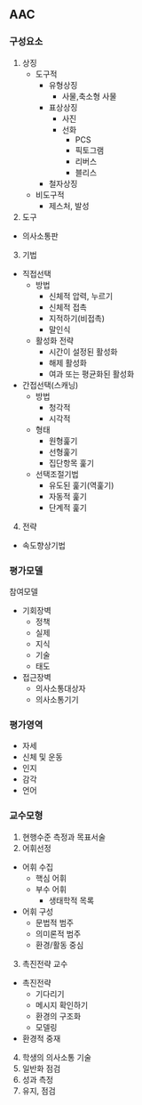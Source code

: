 ## AAC

### 구성요소
1. 상징
    - 도구적
      - 유형상징
        - 사물,축소형 사물
      - 표상상징
        - 사진
        - 선화
          - PCS
          - 픽토그램
          - 리버스
          - 블리스
      - 철자상징
    - 비도구적
      - 제스처, 발성
2. 도구
  - 의사소통판
3. 기법
  - 직접선택
    - 방법
      - 신체적 압력, 누르기
      - 신체적 접촉
      - 지적하기(비접촉)
      - 말인식
    - 활성화 전략
      - 시간이 설정된 활성화
      - 해제 활성화
      - 여과 또는 평균화된 활성화
  - 간접선택(스캐닝)
    - 방법
      - 청각적
      - 시각적
    - 형태
      - 원형훑기
      - 선형훑기
      - 집단항목 훑기
    - 선택조절기법
      - 유도된 훑기(역훑기)
      - 자동적 훑기
      - 단계적 훑기
4. 전략
  - 속도향상기법

### 평가모델
참여모델
- 기회장벽
  - 정책
  - 실제
  - 지식
  - 기술
  - 태도
- 접근장벽
  - 의사소통대상자
  - 의사소통기기

### 평가영역
- 자세
- 신체 및 운동
- 인지
- 감각
- 언어

### 교수모형

1. 현행수준 측정과 목표서술
2. 어휘선정
 - 어휘 수집
    - 핵심 어휘
    - 부수 어휘
      - 생태학적 목록
 - 어휘 구성
    - 문법적 범주
    - 의미론적 범주
    - 환경/활동 중심

3. 촉진전략 교수
  - 촉진전략
    - 기다리기
    - 메시지 확인하기
    - 환경의 구조화
    - 모델링
  - 환경적 중재
4. 학생의 의사소통 기술
5. 일반화 점검
6. 성과 측정
7. 유지, 점검
